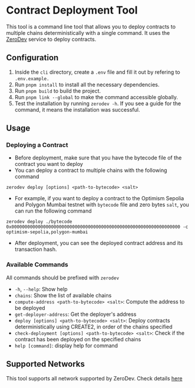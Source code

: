 # Contract Deployment Tool

This tool is a command line tool that allows you to deploy contracts to multiple chains deterministically with a single command. It uses the [ZeroDev](https://zerodev.app) service to deploy contracts.

## Configuration

1. Inside the `cli` directory, create a `.env` file and fill it out by refering to `.env.example.`
2. Run `pnpm install` to install all the necessary dependencies.
3. Run `pnpm build` to build the project.
4. Run `pnpm link --global` to make the command accessible globally.
5. Test the installation by running `zerodev -h`. If you see a guide for the command, it means the installation was successful.

## Usage

### Deploying a Contract

- Before deployment, make sure that you have the bytecode file of the contract you want to deploy
- You can deploy a contract to multiple chains with the following command

```
zerodev deploy [options] <path-to-bytecode> <salt>
```

- For example, if you want to deploy a contract to the Optimism Sepolia and Polygon Mumbai testnet with `bytecode` file and zero bytes `salt`, you can run the following command

```
zerodev deploy ./bytecode 0x0000000000000000000000000000000000000000000000000000000000000000 -c optimism-sepolia,polygon-mumbai
```

- After deployment, you can see the deployed contract address and its transaction hash.

### Available Commands

All commands should be prefixed with `zerodev`

- `-h`, `--help`: Show help
- `chains`: Show the list of available chains
- `compute-address <path-to-bytecode> <salt>`: Compute the address to be deployed
- `get-deployer-address`: Get the deployer's address
- `deploy [options] <path-to-bytecode> <salt>`: Deploy contracts deterministically using CREATE2, in order of the chains specified
- `check-deployment [options] <path-to-bytecode> <salt>`: Check if the contract has been deployed on the specified chains
- `help [command]`: display help for command

## Supported Networks

This tool supports all network supported by ZeroDev. Check details [here](https://docs.zerodev.app/supported-networks)
